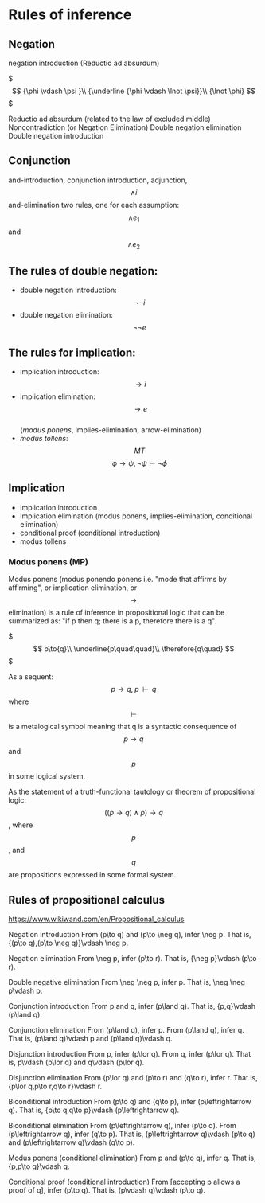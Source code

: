 # Rules of inference


## Negation

negation introduction (Reductio ad absurdum)

$$$
{\phi \vdash \psi }\\
{\underline {\phi \vdash \lnot \psi}}\\
{\lnot \phi}
$$$

Reductio ad absurdum (related to the law of excluded middle)
Noncontradiction (or Negation Elimination)
Double negation elimination
Double negation introduction


## Conjunction
and-introduction, conjunction introduction, adjunction, $$\wedge{i}$$
and-elimination
two rules, one for each assumption: $$\wedge{e_1}$$ and $$\wedge{e_2}$$


##  The rules of double negation:
- double negation introduction: $$\neg\neg{i}$$
- double negation elimination: $$\neg\neg{e}$$


##  The rules for implication:
- implication introduction: $$\rightarrow{i}$$
- implication elimination: $$\rightarrow{e}$$    
  (_modus ponens_,  implies-elimination, arrow-elimination)
- _modus tollens_: $$MT$$
$$\phi \rightarrow \psi, \neg \psi \vdash \neg \phi$$


## Implication
- implication introduction
- implication elimination (modus ponens, implies-elimination, conditional elimination) 
- conditional proof (conditional introduction) 
- modus tollens

### Modus ponens (MP)
Modus ponens (modus ponendo ponens i.e. "mode that affirms by affirming", or implication elimination, or $$\rightarrow$$ elimination) is a rule of inference in propositional logic that can be summarized as: "if p then q; there is a p, therefore there is a q".

$$$
p\to{q}\\
\underline{p\quad\quad}\\
\therefore{q\quad}
$$$

As a sequent: $$p\to{q}, \; p\;\; \vdash\;\; q$$
where $$\vdash$$ is a metalogical symbol meaning that q is a syntactic consequence of $$p\to{q}$$ and $$p$$ in some logical system.

As the statement of a truth-functional tautology or theorem of propositional logic: $$((p \to q) \land p) \to q$$, where $$p$$, and $$q$$ are propositions expressed in some formal system.


## Rules of propositional calculus
https://www.wikiwand.com/en/Propositional_calculus


Negation introduction
From (p\to q) and (p\to \neg q), infer \neg p.
That is, \{(p\to q),(p\to \neg q)\}\vdash \neg p.

Negation elimination
From \neg p, infer (p\to r).
That is, \{\neg p\}\vdash (p\to r).

Double negative elimination
From \neg \neg p, infer p.
That is, \neg \neg p\vdash p.

Conjunction introduction
From p and q, infer (p\land q).
That is, \{p,q\}\vdash (p\land q).

Conjunction elimination
From (p\land q), infer p.
From (p\land q), infer q.
That is, (p\land q)\vdash p and (p\land q)\vdash q.

Disjunction introduction
From p, infer (p\lor q).
From q, infer (p\lor q).
That is, p\vdash (p\lor q) and q\vdash (p\lor q).

Disjunction elimination
From (p\lor q) and (p\to r) and (q\to r), infer r.
That is, \{p\lor q,p\to r,q\to r\}\vdash r.

Biconditional introduction
From (p\to q) and (q\to p), infer (p\leftrightarrow q).
That is, \{p\to q,q\to p\}\vdash (p\leftrightarrow q).

Biconditional elimination
From (p\leftrightarrow q), infer (p\to q).
From (p\leftrightarrow q), infer (q\to p).
That is, (p\leftrightarrow q)\vdash (p\to q) and (p\leftrightarrow q)\vdash (q\to p).

Modus ponens (conditional elimination) 
From p and (p\to q), infer q.
That is, \{p,p\to q\}\vdash q.

Conditional proof (conditional introduction) 
From [accepting p allows a proof of q], infer (p\to q).
That is, (p\vdash q)\vdash (p\to q).

